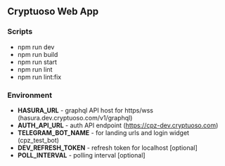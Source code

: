 ## Cryptuoso Web App

### Scripts

-   npm run dev
-   npm run build
-   npm run start
-   npm run lint
-   npm run lint:fix

### Environment

-   **HASURA_URL** - graphql API host for https/wss (hasura.dev.cryptuoso.com/v1/graphql)
-   **AUTH_API_URL** - auth API endpoint (https://cpz-dev.cryptuoso.com)
-   **TELEGRAM_BOT_NAME** - for landing urls and login widget (cpz_test_bot)
-   **DEV_REFRESH_TOKEN** - refresh token for localhost [optional]
-   **POLL_INTERVAL** - polling interval [optional]
